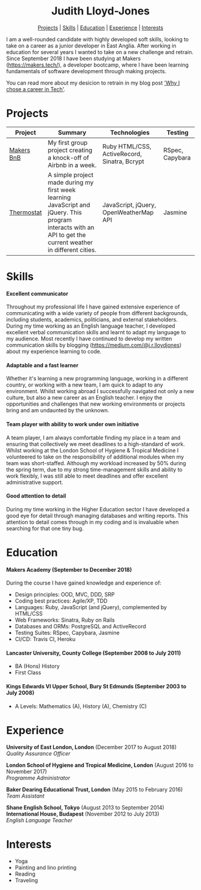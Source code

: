 <h1 align="center"> Judith Lloyd-Jones </h1>
 
<div align="center">
 
[Projects](#projects) | [Skills](#skills) | [Education](#education) | [Experience](#experience) | [Interests](#interests)

</div>

I am a well-rounded candidate with highly developed soft skills, looking to take on a career as a junior developer in East Anglia. After working in education for several years I wanted to take on a new challenge and retrain. Since September 2018 I have been studying at Makers (https://makers.tech/), a developer bootcamp, where I have been learning fundamentals of software development through making projects. 

You can read more about my desicion to retrain in my blog post ['Why I chose a career in Tech'](https://medium.com/@j.r.lloydjones/why-i-chose-a-career-in-tech-c33c3a3c28dc). 

# Projects

| Project       | Summary       | Technologies  | Testing |
| ------------- |---------------| --------------|---------|
[Makers BnB](https://github.com/rbbri/makersbnb) | My first group project creating a knock-off of Airbnb in a week. | Ruby HTML/CSS, ActiveRecord, Sinatra, Bcrypt | RSpec, Capybara |
[Thermostat](https://github.com/JL-J/Thermostat_interface) | A simple project made during my first week learning JavaScript and jQuery. This program interacts with an API to get the current weather in different cities. | JavaScript, jQuery, OpenWeatherMap API | Jasmine |

# Skills

#### Excellent communicator 

Throughout my professional life I have gained extensive experience of communicating with a wide variety of people from different backgrounds, including students, academics, politicians, and external stakeholders. During my time working as an English language teacher, I developed excellent verbal communication skills and learnt to adapt my language to my audience. Most recently I have continued to develop my written communication skills by blogging (https://medium.com/@j.r.lloydjones) about my experience learning to code.
 
#### Adaptable and a fast learner

Whether it's learning a new programming language, working in a different country, or working with a new team, I am quick to adapt to any environment. Whilst working abroad I successfully navigated not only a new culture, but also a new career as an English teacher. I enjoy the opportunities and challenges that new working environments or projects bring and am undaunted by the unknown. 

#### Team player with ability to work under own initiative 

A team player, I am always comfortable finding my place in a team and ensuring that collectively we meet deadlines to a high-standard of work. Whilst working at the London School of Hygiene & Tropical Medicine I volunteered to take on the responsibility of additional modules when my team was short-staffed. Although my workload increased by 50% during the spring term, due to my strong time-management skills and ability to work flexibly, I was still able to meet deadlines and offer excellent administrative support. 

#### Good attention to detail

During my time working in the Higher Education sector I have developed a good eye for detail through managing databases and writing reports. This attention to detail comes through in my coding and is invaluable when searching for that one tiny bug.

# Education

#### Makers Academy (September to December 2018)
During the course I have gained knowledge and experience of:
- Design principles: OOD, MVC, DDD, SRP
- Coding best practices: Agile/XP, TDD
- Languages: Ruby, JavaScript (and jQuery), complemented by HTML/CSS 
- Web Frameworks: Sinatra, Ruby on Rails
- Databases and ORMs: PostgreSQL and ActiveRecord
- Testing Suites: RSpec, Capybara, Jasmine 
- CI/CD: Travis CI, Heroku

#### Lancaster University, County College (September 2008 to July 2011)

- BA (Hons) History
- First Class

#### Kings Edwards VI Upper School, Bury St Edmunds (September 2003 to July 2008)

- A Levels: Mathematics (A), History (A), Chemistry (C)

# Experience

**University of East London, London** (December 2017 to August 2018)    
*Quality Assurance Officer*  

**London School of Hygiene and Tropical Medicine, London** (August 2016 to November 2017)  
*Programme Administrator*  

**Baker Dearing Educational Trust, London** (May 2015 to February 2016)    
*Team Assistant*  

**Shane English School, Tokyo** (August 2013 to September 2014)  
**International House, Budapest** (November 2012 to July 2013)<br/>
*English Language Teacher* 

# Interests

- Yoga
- Painting and lino printing
- Reading
- Traveling
